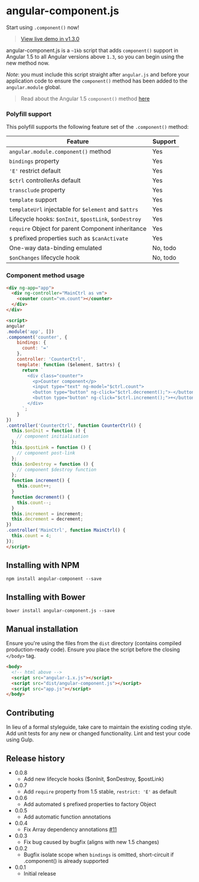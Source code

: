 # angular-component.js

Start using `.component()` now!

> [View live demo in v1.3.0](http://jsfiddle.net/toddmotto/wwzeo0sv)

angular-component.js is a `~1kb` script that adds `component()` support in Angular 1.5 to all Angular versions above `1.3`, so you can begin using the new method now.

_Note_: you must include this script straight after `angular.js` and before your application code to ensure the `component()` method has been added to the `angular.module` global.

> Read about the Angular 1.5 `component()` method [here](http://toddmotto.com/exploring-the-angular-1-5-component-method)

### Polyfill support

This polyfill supports the following feature set of the `.component()` method:

| Feature                                               | Support  |
|-------------------------------------------------------|----------|
| `angular.module.component()` method                   | Yes      |
| `bindings` property                                   | Yes      |
| `'E'` restrict default                                | Yes      |
| `$ctrl` controllerAs default                          | Yes      |
| `transclude` property                                 | Yes      |
| `template` support                                    | Yes      |
| `templateUrl` injectable for `$element` and `$attrs`  | Yes      |
| Lifecycle hooks: `$onInit`, `$postLink`, `$onDestroy` | Yes      |
| `require` Object for parent Component inheritance     | Yes      |
| `$` prefixed properties such as `$canActivate`        | Yes      |
| One-way data-binding emulated                         | No, todo |
| `$onChanges` lifecycle hook                           | No, todo |

### Component method usage

```html
<div ng-app="app">
  <div ng-controller="MainCtrl as vm">
    <counter count="vm.count"></counter>
  </div>
</div>

<script>
angular
.module('app', [])
.component('counter', {
    bindings: {
      count: '='
    },
    controller: 'CounterCtrl',
    template: function ($element, $attrs) {
      return `
        <div class="counter">
          <p>Counter component</p>
          <input type="text" ng-model="$ctrl.count">
          <button type="button" ng-click="$ctrl.decrement();">-</button>
          <button type="button" ng-click="$ctrl.increment();">+</button>
        </div>
      `;
    }
})
.controller('CounterCtrl', function CounterCtrl() {
  this.$onInit = function () {
    // component initialisation
  };
  this.$postLink = function () {
    // component post-link
  };
  this.$onDestroy = function () {
    // component $destroy function
  };
  function increment() {
    this.count++;
  }
  function decrement() {
    this.count--;
  }
  this.increment = increment;
  this.decrement = decrement;
})
.controller('MainCtrl', function MainCtrl() {
  this.count = 4;
});
</script>
```

## Installing with NPM

```
npm install angular-component --save
```

## Installing with Bower

```
bower install angular-component.js --save
```

## Manual installation
Ensure you're using the files from the `dist` directory (contains compiled production-ready code). Ensure you place the script before the closing `</body>` tag.

```html
<body>
  <!-- html above -->
  <script src="angular-1.x.js"></script>
  <script src="dist/angular-component.js"></script>
  <script src="app.js"></script>
</body>
```

## Contributing
In lieu of a formal styleguide, take care to maintain the existing coding style. Add unit tests for any new or changed functionality. Lint and test your code using Gulp.

## Release history

- 0.0.8
  - Add new lifecycle hooks ($onInit, $onDestroy, $postLink)
- 0.0.7
  - Add `require` property from 1.5 stable, `restrict: 'E'` as default
- 0.0.6
  - Add automated `$` prefixed properties to factory Object
- 0.0.5
  - Add automatic function annotations
- 0.0.4
  - Fix Array dependency annotations [#11](https://github.com/toddmotto/angular-component/issues/11)
- 0.0.3
  - Fix bug caused by bugfix (aligns with new 1.5 changes)
- 0.0.2
  - Bugfix isolate scope when `bindings` is omitted, short-circuit if .component() is already supported
- 0.0.1
  - Initial release
